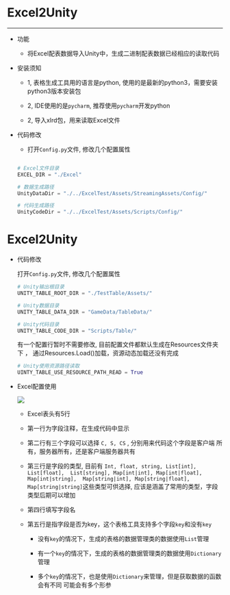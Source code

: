 # Excel2Unity

----------

* 功能

	* 将Excel配表数据导入Unity中，生成二进制配表数据已经相应的读取代码
   
* 安装须知
	
	* 1, 表格生成工具用的语言是python, 使用的是最新的python3，需要安装python3版本安装包	
    	        
    * 2, IDE使用的是`pycharm`, 推荐使用`pycharm`开发python
    
	* 2, 导入xlrd包，用来读取Excel文件

* 代码修改
	
	* 打开`Config.py`文件, 修改几个配置属性
	
	 ```python

    # Excel文件目录
	EXCEL_DIR = "./Excel"
    
    # 数据生成路径
	UnityDataDir = "./../ExcelTest/Assets/StreamingAssets/Config/"
	
	# 代码生成路径
	UnityCodeDir = "./../ExcelTest/Assets/Scripts/Config/"
	
    ```


# Excel2Unity
   
* 代码修改

    打开`Config.py`文件, 修改几个配置属性
    
    ```python
    # Unity输出根目录
    UNITY_TABLE_ROOT_DIR = "./TestTable/Assets/"
    
    # Unity数据目录
    UNITY_TABLE_DATA_DIR = "GameData/TableData/"
    
    # Unity代码目录
    UNITY_TABLE_CODE_DIR = "Scripts/Table/"   
    ```
    
    有一个配置行暂时不需要修改, 目前配置文件都默认生成在Resources文件夹下
    ， 通过Resources.Load()加载，资源动态加载还没有完成
    ```python
    # Unity使用资源路径读取
    UINTY_TABLE_USE_RESOURCE_PATH_READ = True
    ```
    
*   Excel配置使用
    
    ![](https://raw.githubusercontent.com/xieliujian/Excel2UnityInternal/master/Snapshots/QQ%E6%88%AA%E5%9B%BE20170928092831.bmp)
    
    * Excel表头有5行
    
    * 第一行为字段注释，在生成代码中显示
    
    * 第二行有三个字段可以选择 `C, S, CS` , 分别用来代码这个字段是客户端
    所有，服务器所有，还是客户端服务器共有
    
    * 第三行是字段的类型, 目前有 `Int, float, string, List[int], List[float], 
     List[string], Map[int|int], Map[int|float], Map[int|string], 
     Map[string|int], Map[string|float], Map[string|string]`这些类型可供选择,
     应该是涵盖了常用的类型，字段类型后期可以增加
     
    * 第四行填写字段名
    
    * 第五行是指字段是否为key，这个表格工具支持多个字段`key`和没有`key`
        
        * 没有`key`的情况下，生成的表格的数据管理类的数据使用`List`管理
        
        * 有一个`key`的情况下，生成的表格的数据管理类的数据使用`Dictionary`管理
        
        * 多个`key`的情况下，也是使用`Dictionary`来管理，但是获取数据的函数会有不同
        可能会有多个形参
    
    
    